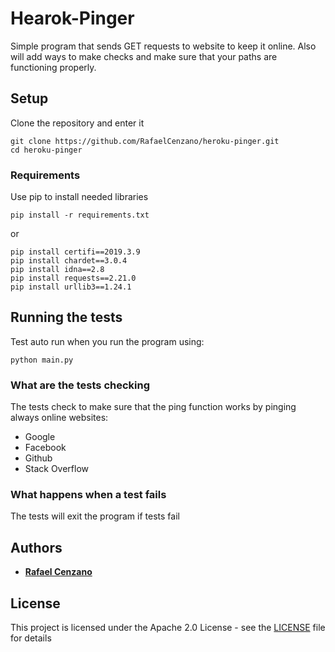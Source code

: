 # Hearok-Pinger

Simple program that sends GET requests to website to keep it online. Also will add ways to make checks and make sure that your paths are functioning properly.

## Setup

Clone the repository and enter it

```
git clone https://github.com/RafaelCenzano/heroku-pinger.git
cd heroku-pinger
```

### Requirements

Use pip to install needed libraries

```
pip install -r requirements.txt
```

or

```
pip install certifi==2019.3.9
pip install chardet==3.0.4
pip install idna==2.8
pip install requests==2.21.0
pip install urllib3==1.24.1
```

## Running the tests

Test auto run when you run the program using:

```
python main.py
```

### What are the tests checking

The tests check to make sure that the ping function works by pinging always online websites:
- Google
- Facebook
- Github
- Stack Overflow


### What happens when a test fails

The tests will exit the program if tests fail

## Authors

* [**Rafael Cenzano**](https://github.com/RafaelCenzano)

## License

This project is licensed under the Apache 2.0 License - see the [LICENSE](LICENSE) file for details
